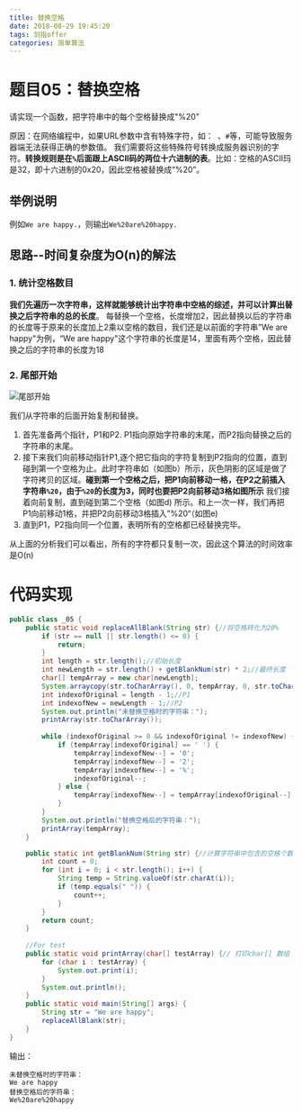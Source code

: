```yaml
---
title: 替换空格
date: 2018-08-29 19:45:20
tags: 剑指offer
categories: 简单算法
---
```

# 题目05：替换空格
请实现一个函数，把字符串中的每个空格替换成"%20"

<!-- more -->

原因：在网络编程中，如果URL参数中含有特殊字符，如：` `、`#`等，可能导致服务器端无法获得正确的参数值。
我们需要将这些特殊符号转换成服务器识别的字符。**转换规则是在`%`后面跟上ASCII码的两位十六进制的表**。比如：空格的ASCII玛是32，即十六进制的0x20，因此空格被替换成“%20”。

## 举例说明
例如`We are happy.`，则输出`We%20are%20happy.`

## 思路--时间复杂度为O(n)的解法

### 1. 统计空格数目
**我们先遍历一次字符串，这样就能够统计出字符串中空格的综述，并可以计算出替换之后字符串的总的长度**。
每替换一个空格，长度增加2，因此替换以后的字符串的长度等于原来的长度加上2乘以空格的数目，我们还是以前面的字符串”We are happy"为例，“We are happy"这个字符串的长度是14，里面有两个空格，因此替换之后的字符串的长度为18

### 2. 尾部开始

![尾部开始](http://upload-images.jianshu.io/upload_images/11861611-b88824e40e0eab2d.jpg?imageMogr2/auto-orient/strip%7CimageView2/2/w/1240)

我们从字符串的后面开始复制和替换。
1. 首先准备两个指针，P1和P2.   P1指向原始字符串的末尾，而P2指向替换之后的字符串的末尾。
2. 接下来我们向前移动指针P1,逐个把它指向的字符复制到P2指向的位置，直到碰到第一个空格为止。此时字符串如（如图b）所示，灰色阴影的区域是做了字符拷贝的区域。**碰到第一个空格之后，把P1向前移动一格，在P2之前插入字符串`%20`，由于`%20`的长度为3，同时也要把P2向前移动3格如图所示**
我们接着向前复制，直到碰到第二个空格（如图d) 所示。和上一次一样，我们再把P1向前移动1格，并把P2向前移动3格插入”%20“（如图e)
3. 直到P1，P2指向同一个位置，表明所有的空格都已经替换完毕。

从上面的分析我们可以看出，所有的字符都只复制一次，因此这个算法的时间效率是O(n)

# 代码实现

```java
public class _05 {
	public static void replaceAllBlank(String str) {//将空格转化为20%
		if (str == null || str.length() <= 0) {
			return;
		}
		int length = str.length();//初始长度
		int newLength = str.length() + getBlankNum(str) * 2;//最终长度
		char[] tempArray = new char[newLength];
		System.arraycopy(str.toCharArray(), 0, tempArray, 0, str.toCharArray().length);
		int indexofOriginal = length - 1;//P1
		int indexofNew = newLength - 1;//P2
		System.out.println("未替换空格时的字符串：");
		printArray(str.toCharArray());
		
		while (indexofOriginal >= 0 && indexofOriginal != indexofNew) {
			if (tempArray[indexofOriginal] == ' ') {
				tempArray[indexofNew--] = '0';
				tempArray[indexofNew--] = '2';
				tempArray[indexofNew--] = '%';
				indexofOriginal--;
			} else {
				tempArray[indexofNew--] = tempArray[indexofOriginal--];
			}
		}
		System.out.println("替换空格后的字符串：");
		printArray(tempArray);
	}

	public static int getBlankNum(String str) {//计算字符串中包含的空格个数
		int count = 0;
		for (int i = 0; i < str.length(); i++) {
			String temp = String.valueOf(str.charAt(i));
			if (temp.equals(" ")) {
				count++;
			}
		}
		return count;
	}
	
	//For test
	public static void printArray(char[] testArray) {// 打印char[] 数组
		for (char i : testArray) {
			System.out.print(i);
		}
		System.out.println();
	}
	public static void main(String[] args) {
		String str = "We are happy";
		replaceAllBlank(str);
	}
}
```

输出：

```
未替换空格时的字符串：
We are happy
替换空格后的字符串：
We%20are%20happy
```